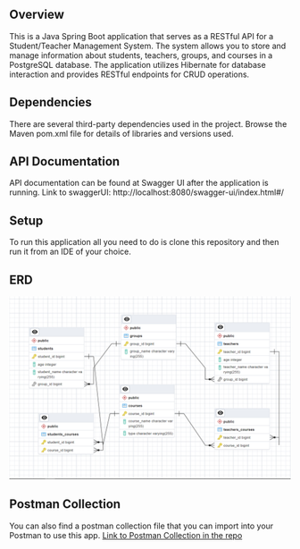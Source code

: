 ## Overview

This is a Java Spring Boot application that serves as a RESTful API for a Student/Teacher Management System. 
The system allows you to store and manage information about students, teachers, groups, and courses in a PostgreSQL database. 
The application utilizes Hibernate for database interaction and provides RESTful endpoints for CRUD operations.

## Dependencies
There are several third-party dependencies used in the project. Browse the Maven pom.xml file for details of libraries and versions used.

## API Documentation
API documentation can be found at Swagger UI after the application is running.
Link to swaggerUI: http://localhost:8080/swagger-ui/index.html#/

## Setup
To run this application all you need to do is clone this repository and then run it from an IDE of your choice.

## ERD
![ERD diagram](/src/main/resources/erd/ERD%20Diagram%20for%20Lead_Consult%20app.png)

## Postman Collection
You can also find a postman collection file that you can import into your Postman to use this app.
[Link to Postman Collection in the repo](https://github.com/NikolayHristovJ/LeadConsult-Interview/tree/main/src/main/resources/postman_collection)
